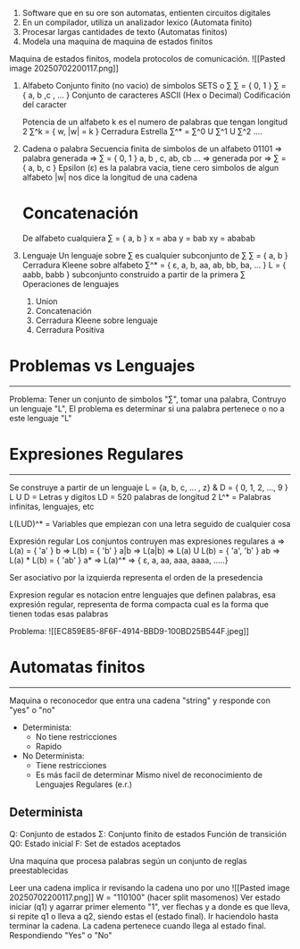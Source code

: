 1. Software que en su ore son automatas, entienten circuitos digitales
2. En un compilador, utiliza un analizador lexico (Automata finito)
3. Procesar largas cantidades de texto (Automatas finitos)
4. Modela una maquina de maquina de estados finitos

Maquina de estados finitos, modela protocolos de comunicación. 
![[Pasted image 20250702200117.png]]

1. Alfabeto
	Conjunto finito (no vacio) de simbolos SETS o ∑
	∑ = { 0, 1 }
	∑ = { a, b ,c , ... }
	Conjunto de caracteres ASCII (Hex o Decimal) Codificación del caracter

	Potencia de un alfabeto 
	k es el numero de palabras que tengan longitud 2
	∑^k = { w, |w| = k }
	Cerradura Estrella
	∑^* = ∑^0 U ∑^1 U ∑^2 ....
		
2. Cadena o palabra
	Secuencia finita de simbolos de un alfabeto
	01101 => palabra generada => ∑ = { 0, 1 }
	a, b , c, ab, cb ... => generada por => ∑ = { a, b, c }
	Epsilon (ε) es la palabra vacia, tiene cero simbolos de algun alfabeto
	|w| nos dice la longitud de una cadena

	# Concatenación
	De alfabeto cualquiera  ∑ = { a, b }
		x = aba
		y = bab
		xy = ababab
	
3. Lenguaje
	Un lenguaje sobre ∑ es cualquier subconjunto de ∑
	∑ = { a, b }
	Cerradura Kleene sobre alfabeto
	∑^* = { ε, a, b, aa, ab, bb, ba, ... }
		L = { aabb, babb } subconjunto construido a partir de la primera ∑
	Operaciones de lenguajes
	1. Union
	2. Concatenación
	3. Cerradura Kleene sobre lenguaje
	4. Cerradura Positiva

# Problemas vs Lenguajes
---
Problema: 
Tener un conjunto de simbolos "∑", tomar una palabra, Contruyo un lenguaje "L",
El problema es determinar si una palabra pertenece o no a este lenguaje "L"


# Expresiones Regulares
---
Se construye a partir de un lenguaje
L = {a, b, c, ... , z} & D = { 0, 1, 2, ..., 9 }
L U D = Letras y digitos
LD = 520 palabras de longitud 2
L^* = Palabras infinitas, lenguajes, etc

L(LUD)^* = Variables que empiezan con una letra seguido de cualquier cosa

Expresión regular
Los conjuntos contruyen mas expresiones regulares
a => L(a) = { 'a' }
b => L(b) = { 'b' }
a|b => L(a|b) => L(a) U L(b) = { 'a', 'b' }
ab => L(a) * L(b) = { 'ab' }
a* => L(a)^* => { ε, a, aa, aaa, aaaa, .....}

Ser asociativo por la izquierda representa el orden de la presedencia


Expresion regular es notacion entre lenguajes que definen palabras,
esa expresión regular, representa de forma compacta cual es la forma que tienen todas esas palabras


Problema: 
![[EC859E85-8F6F-4914-BBD9-100BD25B544F.jpeg]]

# Automatas finitos
---
Maquina o reconocedor que entra una cadena "string" y responde con "yes" o "no"
- Determinista: 
	- No tiene restricciones
	- Rapido
- No Determinista: 
	- Tiene restricciones
	- Es más facil de determinar
Mismo nivel de reconocimiento de Lenguajes Regulares (e.r.)

## Determinista
Q: Conjunto de estados
Σ: Conjunto finito de estados 
Función de transición  
Q0: Estado inicial
F: Set de estados aceptados

Una maquina que procesa palabras según un conjunto de reglas preestablecidas

Leer una cadena implica ir revisando la cadena uno por uno
![[Pasted image 20250702200117.png]]
W = "110100" (hacer split masomenos)
Ver estado iniciar (q1) y agarrar primer elemento "1", ver flechas y a donde es que lleva, si repite q1 o lleva a q2, siendo estas el (estado final). Ir haciendolo hasta terminar la cadena.
La cadena pertenece cuando llega al estado final. Respondiendo "Yes" o "No"